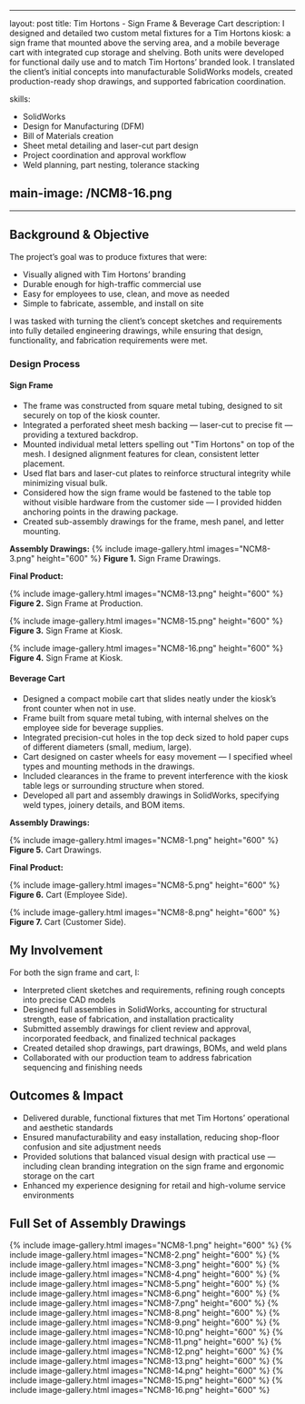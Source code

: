 
---
layout: post
title: Tim Hortons - Sign Frame & Beverage Cart
description:  I designed and detailed two custom metal fixtures for a Tim Hortons kiosk: a sign frame that mounted above the serving area, and a mobile beverage cart with integrated cup storage and shelving. Both units were developed for functional daily use and to match Tim Hortons’ branded look. I translated the client’s initial concepts into manufacturable SolidWorks models, created production-ready shop drawings, and supported fabrication coordination.

skills: 
  - SolidWorks
  - Design for Manufacturing (DFM)
  - Bill of Materials creation
  - Sheet metal detailing and laser-cut part design
  - Project coordination and approval workflow
  - Weld planning, part nesting, tolerance stacking

main-image: /NCM8-16.png
---

---
## Background & Objective
The project’s goal was to produce fixtures that were:
- Visually aligned with Tim Hortons’ branding
- Durable enough for high-traffic commercial use
- Easy for employees to use, clean, and move as needed
- Simple to fabricate, assemble, and install on site

I was tasked with turning the client’s concept sketches and requirements into fully detailed engineering drawings, while ensuring that design, functionality, and fabrication requirements were met.

### Design Process
#### Sign Frame
- The frame was constructed from square metal tubing, designed to sit securely on top of the kiosk counter.
- Integrated a perforated sheet mesh backing — laser-cut to precise fit — providing a textured backdrop.
- Mounted individual metal letters spelling out "Tim Hortons" on top of the mesh. I designed alignment features for clean, consistent letter placement.
- Used flat bars and laser-cut plates to reinforce structural integrity while minimizing visual bulk.
- Considered how the sign frame would be fastened to the table top without visible hardware from the customer side — I provided hidden anchoring points in the drawing package.
- Created sub-assembly drawings for the frame, mesh panel, and letter mounting.

**Assembly Drawings:**
{% include image-gallery.html images="NCM8-3.png" height="600" %}
**Figure 1.** Sign Frame Drawings.

**Final Product:**

{% include image-gallery.html images="NCM8-13.png" height="600" %}
**Figure 2.** Sign Frame at Production.

{% include image-gallery.html images="NCM8-15.png" height="600" %}
**Figure 3.** Sign Frame at Kiosk.

{% include image-gallery.html images="NCM8-16.png" height="600" %}
**Figure 4.** Sign Frame at Kiosk.

#### Beverage Cart
- Designed a compact mobile cart that slides neatly under the kiosk’s front counter when not in use.
- Frame built from square metal tubing, with internal shelves on the employee side for beverage supplies.
- Integrated precision-cut holes in the top deck sized to hold paper cups of different diameters (small, medium, large).
- Cart designed on caster wheels for easy movement — I specified wheel types and mounting methods in the drawings.
- Included clearances in the frame to prevent interference with the kiosk table legs or surrounding structure when stored.
- Developed all part and assembly drawings in SolidWorks, specifying weld types, joinery details, and BOM items.

**Assembly Drawings:**

{% include image-gallery.html images="NCM8-1.png" height="600" %}
**Figure 5.** Cart Drawings.

**Final Product:**

{% include image-gallery.html images="NCM8-5.png" height="600" %}
**Figure 6.** Cart (Employee Side).

{% include image-gallery.html images="NCM8-8.png" height="600" %}
**Figure 7.** Cart (Customer Side).

## My Involvement

For both the sign frame and cart, I:

- Interpreted client sketches and requirements, refining rough concepts into precise CAD models
- Designed full assemblies in SolidWorks, accounting for structural strength, ease of fabrication, and installation practicality
- Submitted assembly drawings for client review and approval, incorporated feedback, and finalized technical packages
- Created detailed shop drawings, part drawings, BOMs, and weld plans
- Collaborated with our production team to address fabrication sequencing and finishing needs

## Outcomes & Impact 
- Delivered durable, functional fixtures that met Tim Hortons’ operational and aesthetic standards
- Ensured manufacturability and easy installation, reducing shop-floor confusion and site adjustment needs
- Provided solutions that balanced visual design with practical use — including clean branding integration on the sign frame and ergonomic storage on the cart
- Enhanced my experience designing for retail and high-volume service environments

## Full Set of Assembly Drawings
{% include image-gallery.html images="NCM8-1.png" height="600" %}
{% include image-gallery.html images="NCM8-2.png" height="600" %} 
{% include image-gallery.html images="NCM8-3.png" height="600" %} 
{% include image-gallery.html images="NCM8-4.png" height="600" %} 
{% include image-gallery.html images="NCM8-5.png" height="600" %} 
{% include image-gallery.html images="NCM8-6.png" height="600" %} 
{% include image-gallery.html images="NCM8-7.png" height="600" %}
{% include image-gallery.html images="NCM8-8.png" height="600" %} 
{% include image-gallery.html images="NCM8-9.png" height="600" %} 
{% include image-gallery.html images="NCM8-10.png" height="600" %} 
{% include image-gallery.html images="NCM8-11.png" height="600" %} 
{% include image-gallery.html images="NCM8-12.png" height="600" %} 
{% include image-gallery.html images="NCM8-13.png" height="600" %} 
{% include image-gallery.html images="NCM8-14.png" height="600" %} 
{% include image-gallery.html images="NCM8-15.png" height="600" %}
{% include image-gallery.html images="NCM8-16.png" height="600" %} 
